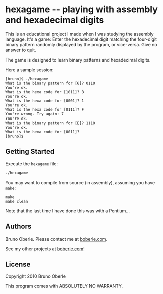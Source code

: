 # hexagame -- playing with assembly and hexadecimal digits

This is an educational project I made when I was studying the assembly language.  It's a game:  Enter the hexadecimal digit matching the four-digit binary pattern randomly displayed by the program, or vice-versa.  Give no answer to quit.

The game is designed to learn binary patterns and hexadecimal digits.

Here a sample session:

```
[bruno]$ ./hexagame
What is the binary pattern for [6]? 0110
You're ok.
What is the hexa code for [1011]? B
You're ok.
What is the hexa code for [0001]? 1
You're ok.
What is the hexa code for [0111]? F
You're wrong. Try again: 7
You're ok.
What is the binary pattern for [E]? 1110
You're ok.
What is the hexa code for [0011]? 
[bruno]$ 
```

## Getting Started

Execute the `hexagame` file:

```
./hexagame
```

You may want to compile from source (in assembly), assuming you have `make`:

```
make
make clean
```

Note that the last time I have done this was with a Pentium...


## Authors


Bruno Oberle.  Please contact me at [boberle.com](http://boberle.com).

See my other projects at [boberle.com](http://boberle.com)!


## License

Copyright 2010 Bruno Oberle

This program comes with ABSOLUTELY NO WARRANTY.

